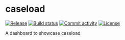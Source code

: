 # caseload

[![Release](https://img.shields.io/github/v/release/archfiend/caseload)](https://img.shields.io/github/v/release/archfiend/caseload)
[![Build status](https://img.shields.io/github/actions/workflow/status/archfiend/caseload/main.yml?branch=main)](https://github.com/archfiend/caseload/actions/workflows/main.yml?query=branch%3Amain)
[![Commit activity](https://img.shields.io/github/commit-activity/m/archfiend/caseload)](https://img.shields.io/github/commit-activity/m/archfiend/caseload)
[![License](https://img.shields.io/github/license/archfiend/caseload)](https://img.shields.io/github/license/archfiend/caseload)

A dashboard to showcase caseload
